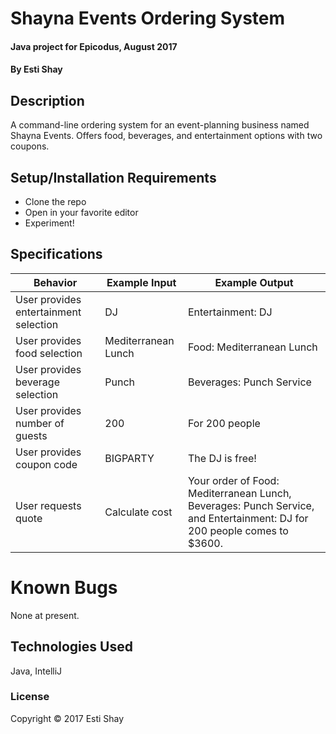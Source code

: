 # Shayna Events Ordering System

#### Java project for Epicodus, August 2017

#### By Esti Shay

## Description

A command-line ordering system for an event-planning business named Shayna Events.  Offers food, beverages, and entertainment options with two coupons.

## Setup/Installation Requirements

* Clone the repo
* Open in your favorite editor
* Experiment!

## Specifications

| Behavior      | Example Input      | Example Output       |
| ------------- | ------------- | ------------- |
| User provides entertainment selection | DJ | Entertainment: DJ |
| User provides food selection | Mediterranean Lunch | Food: Mediterranean Lunch |
| User provides beverage selection | Punch | Beverages: Punch Service |
| User provides number of guests | 200 | For 200 people |
| User provides coupon code | BIGPARTY | The DJ is free! |
| User requests quote | Calculate cost | Your order of Food: Mediterranean Lunch, Beverages: Punch Service, and Entertainment: DJ for 200 people comes to $3600. |

# Known Bugs

None at present.

## Technologies Used

Java, IntelliJ

### License

Copyright &copy; 2017 Esti Shay
